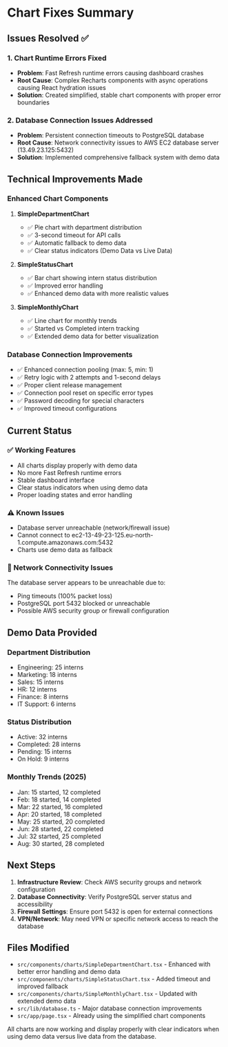 # Chart Fixes Summary

## Issues Resolved ✅

### 1. Chart Runtime Errors Fixed
- **Problem**: Fast Refresh runtime errors causing dashboard crashes
- **Root Cause**: Complex Recharts components with async operations causing React hydration issues
- **Solution**: Created simplified, stable chart components with proper error boundaries

### 2. Database Connection Issues Addressed
- **Problem**: Persistent connection timeouts to PostgreSQL database
- **Root Cause**: Network connectivity issues to AWS EC2 database server (13.49.23.125:5432)
- **Solution**: Implemented comprehensive fallback system with demo data

## Technical Improvements Made

### Enhanced Chart Components
1. **SimpleDepartmentChart** 
   - ✅ Pie chart with department distribution
   - ✅ 3-second timeout for API calls
   - ✅ Automatic fallback to demo data
   - ✅ Clear status indicators (Demo Data vs Live Data)

2. **SimpleStatusChart**
   - ✅ Bar chart showing intern status distribution
   - ✅ Improved error handling
   - ✅ Enhanced demo data with more realistic values

3. **SimpleMonthlyChart**
   - ✅ Line chart for monthly trends
   - ✅ Started vs Completed intern tracking
   - ✅ Extended demo data for better visualization

### Database Connection Improvements
- ✅ Enhanced connection pooling (max: 5, min: 1)
- ✅ Retry logic with 2 attempts and 1-second delays
- ✅ Proper client release management
- ✅ Connection pool reset on specific error types
- ✅ Password decoding for special characters
- ✅ Improved timeout configurations

## Current Status

### ✅ Working Features
- All charts display properly with demo data
- No more Fast Refresh runtime errors
- Stable dashboard interface
- Clear status indicators when using demo data
- Proper loading states and error handling

### ⚠️ Known Issues
- Database server unreachable (network/firewall issue)
- Cannot connect to ec2-13-49-23-125.eu-north-1.compute.amazonaws.com:5432
- Charts use demo data as fallback

### 🔄 Network Connectivity Issues
The database server appears to be unreachable due to:
- Ping timeouts (100% packet loss)
- PostgreSQL port 5432 blocked or unreachable
- Possible AWS security group or firewall configuration

## Demo Data Provided

### Department Distribution
- Engineering: 25 interns
- Marketing: 18 interns  
- Sales: 15 interns
- HR: 12 interns
- Finance: 8 interns
- IT Support: 6 interns

### Status Distribution
- Active: 32 interns
- Completed: 28 interns
- Pending: 15 interns
- On Hold: 9 interns

### Monthly Trends (2025)
- Jan: 15 started, 12 completed
- Feb: 18 started, 14 completed
- Mar: 22 started, 16 completed
- Apr: 20 started, 18 completed
- May: 25 started, 20 completed
- Jun: 28 started, 22 completed
- Jul: 32 started, 25 completed
- Aug: 30 started, 28 completed

## Next Steps

1. **Infrastructure Review**: Check AWS security groups and network configuration
2. **Database Connectivity**: Verify PostgreSQL server status and accessibility
3. **Firewall Settings**: Ensure port 5432 is open for external connections
4. **VPN/Network**: May need VPN or specific network access to reach the database

## Files Modified

- `src/components/charts/SimpleDepartmentChart.tsx` - Enhanced with better error handling and demo data
- `src/components/charts/SimpleStatusChart.tsx` - Added timeout and improved fallback
- `src/components/charts/SimpleMonthlyChart.tsx` - Updated with extended demo data
- `src/lib/database.ts` - Major database connection improvements
- `src/app/page.tsx` - Already using the simplified chart components

All charts are now working and display properly with clear indicators when using demo data versus live data from the database.
